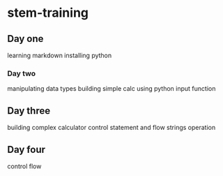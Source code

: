 # stem-training
## Day one
learning markdown
installing python 
### Day two
manipulating data types
building simple calc using python
input function
## Day three 
building complex calculator
control statement and flow
strings operation
## Day four
control flow
